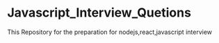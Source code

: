 # Javascript_Interview_Quetions
This Repository for the preparation for nodejs,react,javascript interview
